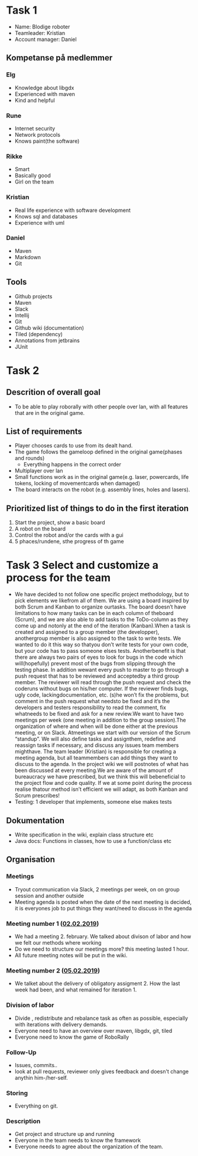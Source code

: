 # Task 1

* Name: Blodige roboter
* Teamleader: Kristian
* Account manager: Daniel

## Kompetanse på medlemmer

### Elg

* Knowledge about libgdx
* Experienced with maven
* Kind and helpful

### Rune

* Internet security
* Network protocols
* Knows paint(the software)

### Rikke

* Smart
* Basically good
* Girl on the team

### Kristian

* Real life experience with software development
* Knows sql and databases
* Experience with uml

### Daniel

* Maven
* Markdown
* Git

## Tools

* Github projects
* Maven
* Slack
* Intellij
* Git
* Github wiki (documentation)
* Tiled (dependency)
* Annotations from jetbrains
* JUnit

# Task 2

## Descrition of overall goal

* To be able to play roborally with other people over lan, with all features that are in the original game.

## List of requirements

* Player chooses cards to use from its dealt hand.
* The game follows the gameloop defined in the original game(phases and rounds)
  * Everything happens in the correct order
* Multiplayer over lan
* Small functions work as in the original game(e.g. laser, powercards, life tokens, locking of movementcards when damaged)
* The board interacts on the robot (e.g. assembly lines, holes and lasers).

## Prioritized list of things to do in the first iteration

1. Start the project, show a basic board
2. A robot on the board
3. Control the robot and/or the cards with a gui
4. 5 phaces/rundene, sthe progress of th game

# Task 3 Select and customize a process for the team

* We have decided to not follow one specific project methodology, but to pick elements we likefrom all of them. We are using a board inspired by both Scrum and Kanban to organize ourtasks. The board doesn’t have limitations to how many tasks can be in each column of theboard (Scrum), and we are also able to add tasks to the ToDo-column as they come up and notonly at the end of the iteration (Kanban).When a task is created and assigned to a group member (the developper), anothergroup member is also assigned to the task to write tests. We wanted to do it this way so thatyou don’t write tests for your own code, but your code has to pass someone elses tests. Anotherbenefit is that there are always two pairs of eyes to look for bugs in the code which will(hopefully) prevent most of the bugs from slipping through the testing phase. In addition wewant every push to master to go through a push request that has to be reviewed and acceptedby a third group member. The reviewer will read through the push request and check the coderuns without bugs on his/her computer. If the reviewer finds bugs, ugly code, lackingdocumentation, etc. (s)he won’t fix the problems, but comment in the push request what needsto be fixed and it’s the developers and testers responsibility to read the comment, fix whatneeds to be fixed and ask for a new review.We want to have two meetings per week (one meeting in addition to the group session).The organization of where and when will be done either at the previous meeting, or on Slack. Atmeetings we start with our version of the Scrum “standup”. We will also define tasks and assignthem, redefine and reassign tasks if necessary, and discuss any issues team members mighthave. The team leader (Kristian) is responsible for creating a meeting agenda, but all teammembers can add things they want to discuss to the agenda. In the project wiki we will postnotes of what has been discussed at every meeting.We are aware of the amount of bureaucracy we have prescribed, but we think this will bebeneficial to the project flow and code quality. If we at some point during the process realise thatour method isn’t efficient we will adapt, as both Kanban and Scrum prescribes!
* Testing: 1 developer that implements, someone else makes tests

## Dokumentation

* Write specification in the wiki, explain class structure etc
* Java docs: Functions in classes, how to use a function/class etc

## Organisation

### Meetings

* Tryout communication via Slack, 2 meetings per week, on on group session and another outside
* Meeting agenda is posted when the date of the next meeting is decided, it is everyones job to put things they want/need to discuss in the agenda

### Meeting number 1 ([02.02.2019](https://github.com/inf112-v19/Blodige-roboter/wiki/Meeting-notes_02-02-2019))

* We had a meeting 2. february. We talked about divison of labor and how we felt our methods where working
* Do we need to structure our meetings more? this meeting lasted 1 hour.
* All future meeting notes will be put in the wiki.

### Meeting number 2 ([05.02.2019](https://github.com/inf112-v19/Blodige-roboter/wiki/Meeting-notes_02-02-2019))

* We talket about the delivery of obligatory assigment 2. How the last week had been, and what remained for iteration 1.

### Division of labor

* Divide , redistribute and rebalance task as often as possible, especially with iterations with delivery demands. 
* Everyone need to have an overview over maven, libgdx, git, tiled
* Everyone need to know the game of RoboRally

### Follow-Up

* Issues, commits..
* look at pull requests, reviewer only gives feedback and doesn't change anythin him-/her-self.

### Storing

* Everything on git.

### Description

* Get project and structure up and running
* Everyone in the team needs to know the framework
* Everyone needs to agree about the organization of the team.

